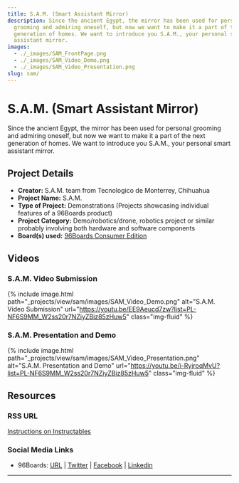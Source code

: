 ```yaml
---
title: S.A.M. (Smart Assistant Mirror)
description: Since the ancient Egypt, the mirror has been used for personal
  grooming and admiring oneself, but now we want to make it a part of the next
  generation of homes. We want to introduce you S.A.M., your personal smart
  assistant mirror.
images:
  - ./_images/SAM_FrontPage.png
  - ./_images/SAM_Video_Demo.png
  - ./_images/SAM_Video_Presentation.png
slug: sam/
---
```


# S.A.M. (Smart Assistant Mirror)

Since the ancient Egypt, the mirror has been used for personal grooming and admiring oneself, but now we want to make it a part of the next generation of homes. We want to introduce you S.A.M., your personal smart assistant mirror.

## Project Details

- **Creator:** S.A.M. team from Tecnologico de Monterrey, Chihuahua
- **Project Name:** S.A.M.
- **Type of Project:** Demonstrations (Projects showcasing individual features of a 96Boards product)
- **Project Category:** Demo/robotics/drone, robotics project or similar probably involving both hardware and software components
- **Board(s) used:** [96Boards Consumer Edition](https://www.96boards.org/products/ce/)

## Videos

### S.A.M. Video Submission

{% include image.html path="_projects/view/sam/images/SAM_Video_Demo.png" alt="S.A.M. Video Submission" url="https://youtu.be/EE9Aeucd7zw?list=PL-NF6S9MM_W2ss20r7NZiyZBiz85zHuw5" class="img-fluid" %}

### S.A.M. Presentation and Demo

{% include image.html path="_projects/view/sam/images/SAM_Video_Presentation.png" alt="S.A.M. Presentation and Demo" url="https://youtu.be/i-RyjroqMvU?list=PL-NF6S9MM_W2ss20r7NZiyZBiz85zHuw5" class="img-fluid" %}

## Resources

### RSS URL

[Instructions on Instructables](http://www.instructables.com/id/SAM-Smart-Assistant-Mirror/)

### Social Media Links

- 96Boards: [URL](https://www.96boards.org/) &#124; [Twitter](https://twitter.com/96boards) &#124; [Facebook](https://www.facebook.com/96Boards) &#124; [Linkedin](https://www.linkedin.com/company/{{site.linkedin_username}}/)

---
